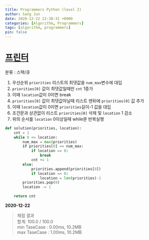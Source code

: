 ```yaml
---
title: Programmers Python (level 2)
author: Sang Jun
date: 2020-12-22 22:38:31 +0900
categories: [Algorithm, Programmers]
tags: [algorithm, programmers]
pin: false
---
```




# [프린터](https://programmers.co.kr/learn/courses/30/lessons/42587)

분류 : 스택/큐

1. 우선순위 `priorities` 리스트의 최댓값을 `num_max`변수에 대입
2. `priorities[0]` 값이 최댓값일때만 `cnt` 1증가
3. 이때 `location`값이 0이면 break
4. `priorities[0]` 값이 최댓값아닐때 리스트 맨뒤에 `priorities[0]` 값 추가
5. 이때 `location`값이 0이면 `priorities`길이-1 값을 대입
6. 조건문과 상관없이 리스트 `priorities[0]` 삭제 및 `location` 1 감소
7. 위의 순서를 `location` 0이상일때 while문 반복실행

```python
def solution(priorities, location):
    cnt = 1
    while 0 <= location:
        num_max = max(priorities)
        if priorities[0] == num_max:
            if location == 0:
                break
            cnt += 1
        else:
            priorities.append(priorities[0])
            if location == 0:
                location = len(priorities)-1
        priorities.pop(0)
        location -= 1
    
    return cnt
```

**2020-12-22**

> 채점 결과  
> 합계: 100.0 / 100.0  
> min TaseCase : 0.00ms, 10.2MB  
> max TaseCase : 1.00ms, 10.2MB  


<!--
# []()

분류 : 

1. 

```python

```

**2020**

> 채점 결과  
> 합계: 100.0 / 100.0  
> min TaseCase :   
> max TaseCase :   
-->

